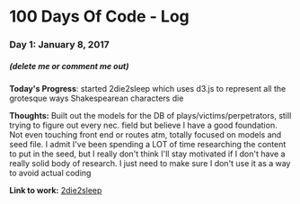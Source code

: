 # 100 Days Of Code - Log

### Day 1: January 8, 2017
##### (delete me or comment me out)

**Today's Progress**: started 2die2sleep which uses d3.js to represent all the grotesque ways Shakespearean characters die

**Thoughts:** Built out the models for the DB of plays/victims/perpetrators, still trying to figure out every nec. field but believe I have a good foundation. Not even touching front end or routes atm, totally focused on models and seed file. I admit I've been spending a LOT of time researching the content to put in the seed, but I really don't think I'll stay motivated if I don't have a really solid body of research. I just need to make sure I don't use it as a way to avoid actual coding

**Link to work:** [2die2sleep](https://github.com/kbuechner/2die2sleep)
<!-- [Calculator App](http://www.example.com) -->

<!-- ### Day 0: February 30, 2016 (Example 2)
##### (delete me or comment me out)

**Today's Progress**: Fixed CSS, worked on canvas functionality for the app.

**Thoughts**: I really struggled with CSS, but, overall, I feel like I am slowly getting better at it. Canvas is still new for me, but I managed to figure out some basic functionality.

**Link(s) to work**: [Calculator App](http://www.example.com)


### Day 1: June 27, Monday

**Today's Progress**: I've gone through many exercises on FreeCodeCamp.

**Thoughts** I've recently started coding, and it's a great feeling when I finally solve an algorithm challenge after a lot of attempts and hours spent.

**Link(s) to work**
1. [Find the Longest Word in a String](https://www.freecodecamp.com/challenges/find-the-longest-word-in-a-string)
2. [Title Case a Sentence](https://www.freecodecamp.com/challenges/title-case-a-sentence)
 -->
